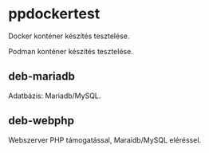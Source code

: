 # ppdockertest
Docker konténer készítés tesztelése.

Podman konténer készítés tesztelése.


## deb-mariadb

Adatbázis: Mariadb/MySQL.

## deb-webphp

Webszerver PHP támogatással, Maraidb/MySQL eléréssel.